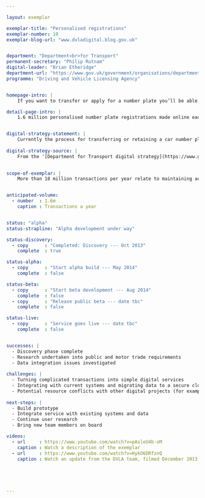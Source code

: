 ```yaml
---

layout: exemplar

exemplar-title: "Personalised registrations"
exemplar-number: 10
exemplar-blog-url: "www.dvladigital.blog.gov.uk"


department: "Department<br>for Transport"
permanent-secretary: "Philip Rutnam"
digital-leader: "Brian Etheridge"
department-url: "https://www.gov.uk/government/organisations/department-for-transport"
programme: "Driving and Vehicle Licensing Agency"


homepage-intro: |
    If you want to transfer or apply for a number plate you’ll be able do it online, without having to visit a DVLA office

detail-page-intro: |
    1.6 million personalised number plate registrations made online each year


digital-strategy-statement: |
    Currently the process for transferring or retaining a car number plate and related services is a paper transaction, often carried out at a DVLA local Office. This process will be digitised so the customer or an intermediary can do it online.
    
digital-strategy-source: |
    From the '[Department for Transport digital strategy](https://www.gov.uk/government/publications/department-for-transport-digital-strategy)' – December 2012
    

scope-of-exemplar: |
    More than 18 million transactions per year relate to maintaining accurate records of vehicles, their keepers, and personalised registrations.  These include disposal to trade, acquisition from trade, notification of change or death of a keeper, retention of a registration mark, and assigning a registration mark.  The Vehicle Management and Personalised Registration exemplars will deliver fully digital services for these transactions, and improve the quality and accuracy of data for DVLA and its external stakeholders.


anticipated-volume:
  - number  : 1.6m
    caption : Transactions a year


status: "alpha"
status-strapline: "Alpha development under way"

status-discovery:
  - copy      : "Completed: Discovery --- Oct 2013"
    complete  : true

status-alpha:
  - copy      : "Start alpha build --- May 2014"
    complete  : false

status-beta:
  - copy      : "Start beta development --- Aug 2014"
    complete  : false
  - copy      : "Release public beta --- date tbc"
    complete  : false

status-live:
  - copy      : "Service goes live --- date tbc"
    complete  : false


successes: |
  - Discovery phase complete
  - Research undertaken into public and motor trade requirements
  - Data integration issues investigated
  
challenges: |
  - Turning complicated transactions into simple digital services
  - Integrating with current systems and migrating data to a secure cloud environment
  - Potential resource conflicts with other digital projects (for example, the demand for test environments)
  
next-steps: |
  - Build prototype
  - Integrate service with existing systems and data
  - Continue user research
  - Bring new team members on board

videos:
  - url     : https://www.youtube.com/watch?v=pAsleU4b-oM
    caption : Watch a description of the exemplar
  - url     : https://www.youtube.com/watch?v=HykO6DRfznQ
    caption : Watch an update from the DVLA team, filmed December 2013





---
```



